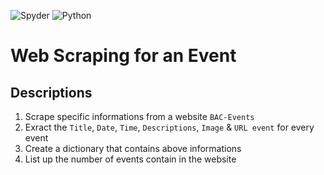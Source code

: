 ![Spyder](https://img.shields.io/badge/Spyder-838485?style=for-the-badge&logo=spyder%20ide&logoColor=maroon)
![Python](https://img.shields.io/badge/python-3670A0?style=for-the-badge&logo=python&logoColor=ffdd54)
# Web Scraping for an Event
 
 ## Descriptions
 1) Scrape specific informations from a website `BAC-Events`
 2) Exract the `Title`, `Date`, `Time`, `Descriptions`, `Image` & `URL event` for every event
 3) Create a dictionary that contains above informations
 4) List up the number of events contain in the website
